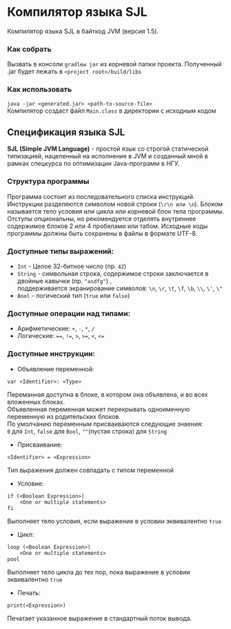 # Компилятор языка SJL 

Компилятор языка SJL в байткод JVM (версия 1.5).

### Как собрать
Вызвать в консоли ```gradlew jar``` из корневой папки проекта.
Полученный .jar будет лежать в ```<project root>/build/libs```

### Как использовать
```java -jar <generated.jar> <path-to-source-file>``` <br>
Компилятор создаст файл ```Main.class``` в директории с исходным кодом

## Спецификация языка SJL
__SJL (Simple JVM Language)__ - простой язык со строгой статической типизацией, нацеленный на исполнение в JVM и созданный мной в рамках спецкурса 
по оптимизации Java-программ в НГУ.

### Структура программы
Программа состоит из последовательного списка инструкций.
Инструкции разделяются символом новой строки (```\r\n или \n```).
Блоком называется тело условия или цикла или корневой блок тела программы.
Отступы опциональны, но рекомендуется отделять внутреннее содержимое блоков 
2 или 4 пробелами или табом. 
Исходные коды программы должны быть сохранены в файлы в формате UTF-8.


### Доступные типы выражений:
* ```Int``` - Целое 32-битное число (пр. ```42```)
* ```String``` - символьная строка, содержимое строки заключается в двойные кавычки (пр. ```"asdfg"```) ,<br>
поддерживается экранирование  символов: ```\n```, ```\r```, ```\t```, ```\f```, ```\b```, ```\\```, ```\'```, ```\"```
* ```Bool``` - логический тип (```true``` или ```false```)

### Доступные операции над типами:
* Арифметические: ```+```, ```-```, ```*```, ```/```
* Логические: ```==```, ```!=```, ```>```, ```>=```, ```<```, ```<=```

### Доступные инструкции:
* Объявление переменной: 
```
var <Identifier>: <Type>
```
Переманная доступна в блоке, в котором она объявлена, и во всех вложенных блоках. <br>
Объявленная переменная может перекрывать одноименную переменную из родительских блоков. <br>
По умолчанию переменным присваиваются следующие знаения: <br>
```0``` для ```Int```, ```false``` для ```Bool```, ```""```(пустая строка) для ```String```
* Присваивание: 
```
<Identifier> = <Expression>
```
Тип выражения должен совпадать с типом переменной
* Условие: 
```
if (<Boolean Expression>)
    <One or multiple statements>
fi
```
Выполняет тело условия, если выражение в условии эквивалентно ```true```
* Цикл:
```
loop (<Boolean Expression>)
    <One or multiple statements>
pool
```
Выполняет тело цикла до тех пор, пока выражение в условии эквивалентно ```true```
* Печать:
```
print(<Expression>)
```
Печатает указанное выражение в стандартный поток вывода.

